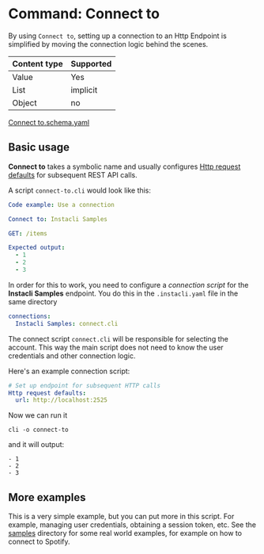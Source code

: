 # Command: Connect to

By using `Connect to`, setting up a connection to an Http Endpoint is simplified by moving the connection logic behind
the scenes.

| Content type | Supported |
|--------------|-----------|
| Value        | Yes       |
| List         | implicit  |
| Object       | no        |

[Connect to.schema.yaml](schema/Connect%20to.schema.yaml)

## Basic usage

**Connect to** takes a symbolic name and usually
configures [Http request defaults](../http/Http%20request%20defaults.spec.md) for subsequent REST API calls.

A script `connect-to.cli` would look like this:

<!-- yaml instacli before
Http request defaults:
  url: http://localhost:2525
-->

```yaml file:connect-to.cli
Code example: Use a connection

Connect to: Instacli Samples

GET: /items

Expected output:
  - 1
  - 2
  - 3
```

In order for this to work, you need to configure a _connection script_ for the **Instacli Samples** endpoint. You do
this in the  `.instacli.yaml` file in the same directory

```yaml file:.instacli.yaml
connections:
  Instacli Samples: connect.cli
```

The connect script `connect.cli` will be responsible for selecting the account. This way the main script does not need
to know the user credentials and other connection logic.

Here's an example connection script:

```yaml file:connect.cli
# Set up endpoint for subsequent HTTP calls
Http request defaults:
  url: http://localhost:2525
```

Now we can run it

```shell cli
cli -o connect-to
```

and it will output:

```output
- 1
- 2
- 3
```

## More examples

This is a very simple example, but you can put more in this script. For example, managing user credentials, obtaining a
session token, etc. See the [samples](../../../../samples) directory for some real world examples, for example on how to
connect to Spotify.
